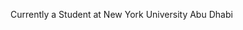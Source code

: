 
Currently a Student at New York University Abu Dhabi

<!---
ryoji-kubo/ryoji-kubo is a ✨ special ✨ repository because its `README.md` (this file) appears on your GitHub profile.
You can click the Preview link to take a look at your changes.
--->
